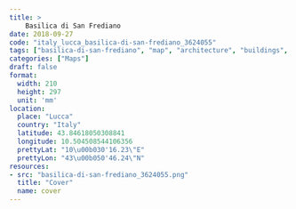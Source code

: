 ```yaml
---
title: > 
    Basilica di San Frediano
date: 2018-09-27
code: "italy_lucca_basilica-di-san-frediano_3624055"
tags: ["basilica-di-san-frediano", "map", "architecture", "buildings", "Lucca", "Italy"]
categories: ["Maps"]
draft: false
format:
  width: 210
  height: 297
  unit: 'mm'
location:
  place: "Lucca"
  country: "Italy"
  latitude: 43.84618050308841
  longitude: 10.504508544106356
  prettyLat: "10\u00b030'16.23\"E"
  prettyLon: "43\u00b050'46.24\"N"
resources:
- src: "basilica-di-san-frediano_3624055.png"
  title: "Cover"
  name: cover
---
```

